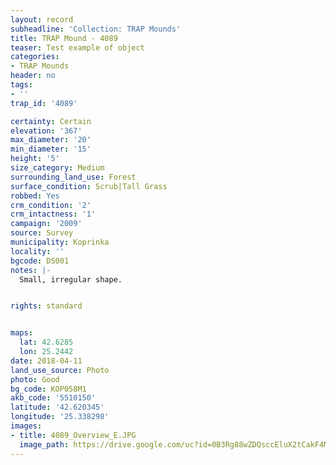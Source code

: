 ```yaml
---
layout: record
subheadline: 'Collection: TRAP Mounds'
title: TRAP Mound - 4089
teaser: Test example of object
categories:
- TRAP Mounds
header: no
tags:
- ''
trap_id: '4089'

certainty: Certain
elevation: '367'
max_diameter: '20'
min_diameter: '15'
height: '5'
size_category: Medium
surrounding_land_use: Forest
surface_condition: Scrub|Tall Grass
robbed: Yes
crm_condition: '2'
crm_intactness: '1'
campaign: '2009'
source: Survey
municipality: Koprinka
locality: ''
bgcode: DS001
notes: |-
  Small, irregular shape.


rights: standard


maps:
  lat: 42.6285
  lon: 25.2442
date: 2018-04-11
land_use_source: Photo
photo: Good
bg_code: KOP058M1
akb_code: '5510150'
latitude: '42.620345'
longitude: '25.338298'
images:
- title: 4089_Overview_E.JPG
  image_path: https://drive.google.com/uc?id=0B3Rg88wZDQsccEluX2tCakF4MFE
---
```

